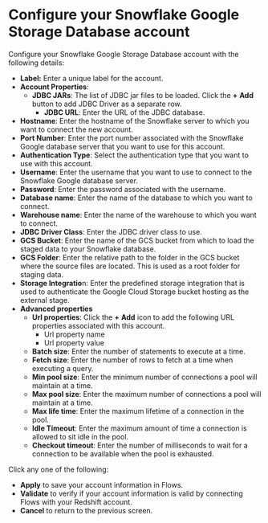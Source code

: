 # Configure your Snowflake Google Storage Database account



Configure your Snowflake Google Storage Database account with the following details:

* **Label:** Enter a unique label for the account.
* **Account Properties**:
  * **JDBC JARs**: The list of JDBC jar files to be loaded. Click the **+** **Add** button to add JDBC Driver as a separate row.
    * **JDBC URL**: Enter the URL of the JDBC database.&#x20;
* **Hostname**: Enter the hostname of the Snowflake server to which you want to connect the new account.
* **Port Number**: Enter the port number associated with the Snowflake Google database server that you want to use for this account.
* **Authentication Type**: Select the authentication type that you want to use with this account.
* **Username**: Enter the username that you want to use to connect to the Snowflake Google database server.
* **Password**: Enter the password associated with the username.
* **Database name**: Enter the name of the database to which you want to connect.
* **Warehouse name**: Enter the name of the warehouse to which you want to connect.
* **JDBC Driver Class**: Enter the JDBC driver class to use.
* **GCS Bucket**: Enter the name of the GCS bucket from which to load the staged data to your Snowflake database.
* **GCS Folder**: Enter the relative path to the folder in the GCS bucket where the source files are located. This is used as a root folder for staging data.
* **Storage Integratio**n: Enter the predefined storage integration that is used to authenticate the Google Cloud Storage bucket hosting as the external stage.
* **Advanced properties**
  * **Url properties**: Click the **+** **Add** icon to add the following URL properties associated with this account.
    * Url property name
    * Url property value
  * **Batch size**: Enter the number of statements to execute at a time.
  * **Fetch size**: Enter the number of rows to fetch at a time when executing a query.
  * **Min pool size**: Enter the minimum number of connections a pool will maintain at a time.
  * **Max pool size**: Enter the maximum number of connections a pool will maintain at a time.
  * **Max life time**: Enter the maximum lifetime of a connection in the pool.
  * **Idle Timeout**: Enter the maximum amount of time a connection is allowed to sit idle in the pool.
  * **Checkout timeout**: Enter the number of milliseconds to wait for a connection to be available when the pool is exhausted.

Click any one of the following:

* **Apply** to save your account information in Flows.
* **Validate** to verify if your account information is valid by connecting Flows with your Redshift account.
* **Cancel** to return to the previous screen.&#x20;
